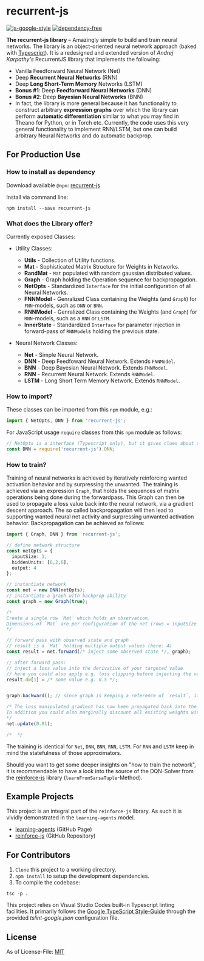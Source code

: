 # recurrent-js
[![js-google-style](https://img.shields.io/badge/code%20style-google-blue.svg)](https://google.github.io/styleguide/jsguide.html)
[![dependency-free](https://img.shields.io/badge/dependencies-none-brightgreen.svg)]()

**The recurrent-js library** &ndash; Amazingly simple to build and train neural networks. The library is an object-oriented neural network approach (baked with [Typescript](https://github.com/Microsoft/TypeScript)). It is a redesigned and extended version of _Andrej Karpathy's_ RecurrentJS library that implements the following:

* Vanilla Feedforward Neural Network (Net)
* Deep **Recurrent Neural Networks** (RNN)
* Deep **Long Short-Term Memory** Networks (LSTM) 
* **Bonus #1**: Deep **Feedforward Neural Networks** (DNN)
* **Bonus #2**: Deep **Bayesian Neural Networks** (BNN)
* In fact, the library is more general because it has functionality to construct arbitrary **expression graphs** over which the library can perform **automatic differentiation** similar to what you may find in Theano for Python, or in Torch etc. Currently, the code uses this very general functionality to implement RNN/LSTM, but one can build arbitrary Neural Networks and do automatic backprop.

## For Production Use

### How to install as dependency

Download available `@npm`: [recurrent-js](https://www.npmjs.com/package/recurrent-js)

Install via command line:
```
npm install --save recurrent-js
```

### What does the Library offer?

Currently exposed Classes:

* Utility Classes:
  * **Utils** - Collection of Utility functions.
  * **Mat** - Sophisticated Matrix Structure for Weights in Networks.
  * **RandMat** - `Mat` populated with random gaussian distributed values.
  * **Graph** - Graph holding the Operation sequence for backpropagation.
  * **NetOpts** - Standardized `Interface` for the initial configuration of all Neural Networks.
  * **FNNModel** - Genralized Class containing the Weights (and `Graph`) for `FNN`-models, such as `DNN` or `BNN`.
  * **RNNModel** - Genralized Class containing the Weights (and `Graph`) for `RNN`-models, such as a `RNN` or `LSTM`.
  * **InnerState** - Standardized `Interface` for parameter injection in forward-pass of `RNNModel`s holding the previous state.

* Neural Network Classes:
  * **Net** - Simple Neural Network.
  * **DNN** - Deep Feedfoward Neural Network. Extends `FNNModel`.
  * **BNN** - Deep Bayesian Neural Network. Extends `FNNModel`.
  * **RNN** - Recurrent Neural Network. Extends `RNNModel`.
  * **LSTM** - Long Short Term Memory Network. Extends `RNNModel`.

### How to import?

These classes can be imported from this `npm` module, e.g.:
```typescript
import { NetOpts, DNN } from 'recurrent-js';
```

For JavaScript usage `require` classes from this `npm` module as follows:
```javascript
// NetOpts is a interface (Typescript only), but it gives clues about the required Object-keys
const DNN = require('recurrent-js').DNN;
```

### How to train?

Training of neural networks is achieved by iteratively reinforcing wanted activation behavior and by surpressing the unwanted.
The training is achieved via an expression `Graph`, that holds the sequences of matrix operations being done during the forwardpass.
This Graph can then be used to propagate a loss value back into the neural network, via a gradient descent approach.
The so called backpropagation will then lead to supporting wanted neural net activity and surpressing unwanted activation behavior.
Backpropagation can be achieved as follows:

```typescript
import { Graph, DNN } from 'recurrent-js';

// define network structure
const netOpts = {
  inputSize: 3,
  hiddenUnits: [6,2,6],
  output: 4
};

// instantiate network
const net = new DNN(netOpts);
// instantiate a graph with backprop-ability
const graph = new Graph(true);

/*
Create a single row `Mat` which holds an observation.
Dimensions of `Mat` are per configuration of the net (rows = inputSize = 3, cols = 1).
*/

// forward pass with observed state and graph
// result is a `Mat` holding multiple output values (here: 4)
const result = net.forward(/* inject some observed state */, graph);

// after forward pass: 
// inject a loss value into the derivative of your targeted value
// here you could also apply e.g. loss clipping before injecting the value
result.dw[1] = /* some value e.g. 0.5 */;


graph.backward(); // since graph is keeping a reference of `result`, it can now perform the backpropagation

/* The loss manipulated gradient has now been propagated back into the network.
In addition you could also marginally discount all existing weights with a gradient on a global scale (meaning: throughout the whole net) as follows:
*/
net.update(0.01);

/*  */
```

The training is identical for `Net`, `DNN`, `BNN`, `RNN`, `LSTM`.
For `RNN` and `LSTM` keep in mind the statefulness of those approximators.

Should you want to get some deeper insights on "how to train the network", it is recommendable to have a look into the source of the DQN-Solver from the [reinforce-js](https://github.com/mvrahden/reinforce-js) library (`learnFromSarsaTuple`-Method).

## Example Projects

This project is an integral part of the `reinforce-js` library.
As such it is vividly demonstrated in the `learning-agents` model.

- [learning-agents](https://mvrahden.github.io/learning-agents) (GitHub Page)
- [reinforce-js](https://github.com/mvrahden/reinforce-js) (GitHub Repository)

## For Contributors

1. `Clone` this project to a working directory.
2. `npm install` to setup the development dependencies.
3. To compile the codebase:

```
tsc -p .
```

This project relies on Visual Studio Codes built-in Typescript linting facilities. It primarily follows the [Google TypeScript Style-Guide](https://github.com/google/ts-style) through the provided *tslint-google.json* configuration file.

## License

As of License-File: [MIT](LICENSE)
